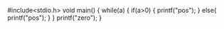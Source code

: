 #include<stdio.h>
void main()
{
while(a)
{
if(a>0)
{
printf("pos");
}
else{
printf("pos");
}
}
printf("zero");
}
